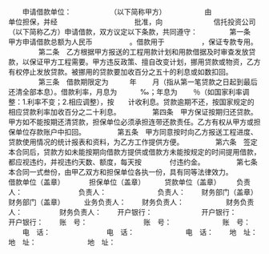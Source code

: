 
 



　　申请借款单位：　　　　　　（以下简称甲方）　　　　　　由　　　　　　　　单位担保，并经　　　　　　　　　　　批准，向　　　　　　　 信托投资公司（以下简称乙方）申请借款，双方议定以下条款，共同遵守：
　　
　　第一条　甲方申请借款总额为人民币　　　　　 。借款用于　　　　　 ，保证专款专用。
　　
　　第二条　乙方根据甲方报送的工程用款计划和用款借据及时审查发放贷款，以保证甲方工程需要。甲方违反政策、擅自改变计划，挪用贷款或物资，乙方有权停止发放贷款。被挪用的贷款要加收百分之五十的利息或如数扣回。
　　
　　第三条　借款期限定为　　　年　　 月（指从第一笔贷款之日起到最后还清全部本息）。借款利率，月息为　　　 ‰；年息为　　 ％（如国家利率调整：1.利率不变；2.相应调整），按　　计收利息。贷款逾期不还，按国家规定的相应贷款利率加收百分之二十利息。
　　
　　第四条　甲方保证按期归还贷款。甲方如不能按期还清贷款，担保单位必须承担连带还款责任。乙方有权从甲方或担保单位存款账户中扣回。
　　
　　第五条　甲方同意按时向乙方报送工程进度、贷款使用情况的统计报表和资料，为乙方工作提供方便。
　　
　　第六条　签定本合同后，贷款方如未能按期向借款方提供或借款方未能按规定的时间提用借款，都应视违约，并视违约天数、额度，每天按　　　　付违约金。
　　
　　第七条　本合同一式叁份，由甲乙双方和担保单位各执一份，具有同等法律效力。　　
　　
　　借款单位（盖章）　　　　担保单位（盖章）　　　 贷款单位（盖章）
　　负责人：　　　　　　　　负责人：　　　　　　　 负责人：
　　财务部门（盖章）　　　　财务部门（盖章）　　　 业务负责人：
　　财务负责人：　　　　　　财务负责人：　　　　　 财务负责人：
　　开户银行：　　　　　　　开户银行：　　　　　　 开户银行：
　　账　号：　　　　　　　　账　号：　　　　　　　 账　号：
　　电　话：　　　　　　　　电　话：　　　　　　　 电　话：
　　地　址：　　　　　　　　地　址：　　　　　　　 地　址：
　　
 


 

 
 
 
 
 
  


  
 

  


  


  
 
 
 
 


